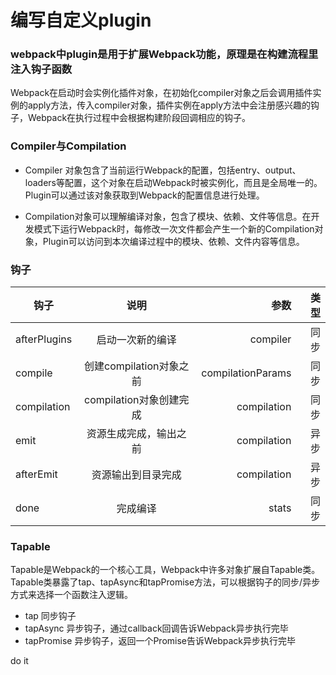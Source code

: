 # 编写自定义plugin

### webpack中plugin是用于扩展Webpack功能，原理是在构建流程里注入钩子函数

Webpack在启动时会实例化插件对象，在初始化compiler对象之后会调用插件实例的apply方法，传入compiler对象，插件实例在apply方法中会注册感兴趣的钩子，Webpack在执行过程中会根据构建阶段回调相应的钩子。

### Compiler与Compilation

- Compiler 对象包含了当前运行Webpack的配置，包括entry、output、loaders等配置，这个对象在启动Webpack时被实例化，而且是全局唯一的。Plugin可以通过该对象获取到Webpack的配置信息进行处理。

- Compilation对象可以理解编译对象，包含了模块、依赖、文件等信息。在开发模式下运行Webpack时，每修改一次文件都会产生一个新的Compilation对象，Plugin可以访问到本次编译过程中的模块、依赖、文件内容等信息。

### 钩子

钩子|说明|参数|类型
--|:--:|--:|--:
afterPlugins|启动一次新的编译|compiler|同步
compile|创建compilation对象之前|compilationParams|同步
compilation|compilation对象创建完成|compilation|同步
emit|资源生成完成，输出之前|compilation|异步
afterEmit|资源输出到目录完成|compilation|异步
done|完成编译|stats|同步

### Tapable

Tapable是Webpack的一个核心工具，Webpack中许多对象扩展自Tapable类。Tapable类暴露了tap、tapAsync和tapPromise方法，可以根据钩子的同步/异步方式来选择一个函数注入逻辑。

- tap 同步钩子
- tapAsync 异步钩子，通过callback回调告诉Webpack异步执行完毕
- tapPromise 异步钩子，返回一个Promise告诉Webpack异步执行完毕

do it

